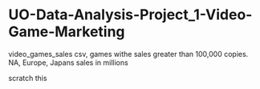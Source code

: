 # UO-Data-Analysis-Project_1-Video-Game-Marketing

video_games_sales csv, games withe sales greater than 100,000 copies. NA, Europe, Japans sales in millions

scratch this

